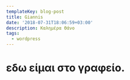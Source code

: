 ```yaml
---
templateKey: blog-post
title: Giannis
date: '2018-07-31T18:06:59+03:00'
description: Καλημέρα Θάνο
tags:
  - wordpress
---
```

# εδω είμαι στο γραφείο.
